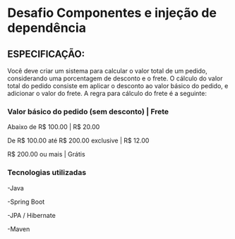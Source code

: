 # Desafio Componentes e injeção de dependência

## ESPECIFICAÇÃO:
Você deve criar um sistema para calcular o valor total de um pedido, considerando uma porcentagem
de desconto e o frete. O cálculo do valor total do pedido consiste em aplicar o desconto ao valor
básico do pedido, e adicionar o valor do frete. A regra para cálculo do frete é a seguinte:

### Valor básico do pedido (sem desconto) | Frete
Abaixo de R$ 100.00                       | R$ 20.00

De R$ 100.00 até R$ 200.00 exclusive      | R$ 12.00

R$ 200.00 ou mais                         | Grátis


### Tecnologias utilizadas
-Java

-Spring Boot

-JPA / Hibernate

-Maven

